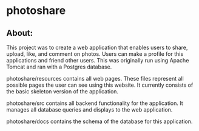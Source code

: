 # photoshare

## About:
This project was to create a web application that enables users to share, upload, like, and comment on photos. Users can make a profile for this applications and friend other users. This was originally run using Apache Tomcat and ran with a Postgres database.

photoshare/resources contains all web pages. These files represent all possible pages the user can see using this website. It currently consists of the basic skeleton version of the application.

photoshare/src contains all backend functionality for the application. It manages all database queries and displays to the web application.

photoshare/docs contains the schema of the database for this application.
 
